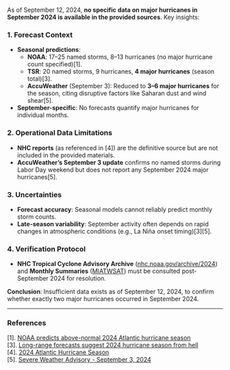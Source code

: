 As of September 12, 2024, **no specific data on major hurricanes in September 2024 is available in the provided sources**. Key insights:  

### 1. **Forecast Context**  
- **Seasonal predictions**:  
  - **NOAA**: 17–25 named storms, 8–13 hurricanes (no major hurricane count specified)[1].  
  - **TSR**: 20 named storms, 9 hurricanes, **4 major hurricanes** (season total)[3].  
  - **AccuWeather** (September 3): Reduced to **3–6 major hurricanes** for the season, citing disruptive factors like Saharan dust and wind shear[5].  
- **September-specific**: No forecasts quantify major hurricanes for individual months.  

### 2. **Operational Data Limitations**  
- **NHC reports** (as referenced in [4]) are the definitive source but are not included in the provided materials.  
- **AccuWeather’s September 3 update** confirms no named storms during Labor Day weekend but does not report any September 2024 major hurricanes[5].  

### 3. **Uncertainties**  
- **Forecast accuracy**: Seasonal models cannot reliably predict monthly storm counts.  
- **Late-season variability**: September activity often depends on rapid changes in atmospheric conditions (e.g., La Niña onset timing)[3][5].  

### 4. **Verification Protocol**  
- **NHC Tropical Cyclone Advisory Archive** ([nhc.noaa.gov/archive/2024](https://www.nhc.noaa.gov/archive/2024/)) and **Monthly Summaries** ([MIATWSAT](https://www.nhc.noaa.gov/text/MIATWSAT.shtml)) must be consulted post-September 2024 for resolution.  

**Conclusion**: Insufficient data exists as of September 12, 2024, to confirm whether exactly two major hurricanes occurred in September 2024.  

---

### References  
[1]. [NOAA predicts above-normal 2024 Atlantic hurricane season](https://www.noaa.gov/news-release/noaa-predicts-above-normal-2024-atlantic-hurricane-season)  
[3]. [Long-range forecasts suggest 2024 hurricane season from hell](https://www.artemis.bm/news/long-range-forecasts-suggest-2024-hurricane-season-from-hell/)  
[4]. [2024 Atlantic Hurricane Season](https://www.nhc.noaa.gov/data/tcr/index.php)  
[5]. [Severe Weather Advisory - September 3, 2024](https://corporate.accuweather.com/newsroom/severe-weather-advisories/severe-weather-advisory-september-3-2024/)